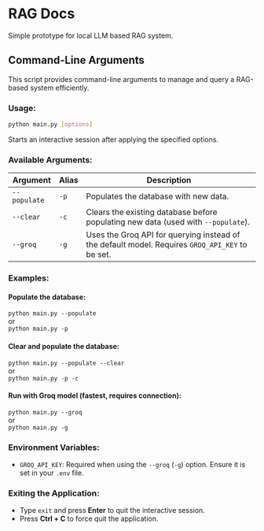 # RAG Docs

Simple prototype for local LLM based RAG system.

## Command-Line Arguments

This script provides command-line arguments to manage and query a RAG-based system efficiently.

### Usage:

```bash
python main.py [options]
```

Starts an interactive session after applying the specified options.

### Available Arguments:

| Argument     | Alias | Description                                                                                     |
| ------------ | ----- | ----------------------------------------------------------------------------------------------- |
| `--populate` | `-p`  | Populates the database with new data.                                                           |
| `--clear`    | `-c`  | Clears the existing database before populating new data (used with `--populate`).               |
| `--groq`     | `-g`  | Uses the Groq API for querying instead of the default model. Requires `GROQ_API_KEY` to be set. |

### Examples:

#### Populate the database:

`python main.py --populate`  
or  
`python main.py -p`

#### Clear and populate the database:

`python main.py --populate --clear`  
or  
`python main.py -p -c`

#### Run with Groq model (fastest, requires connection):

`python main.py --groq`  
or  
`python main.py -g`

### Environment Variables:

- `GROQ_API_KEY`: Required when using the `--groq` (`-g`) option. Ensure it is set in your `.env` file.

### Exiting the Application:

- Type `exit` and press **Enter** to quit the interactive session.
- Press **Ctrl + C** to force quit the application.
